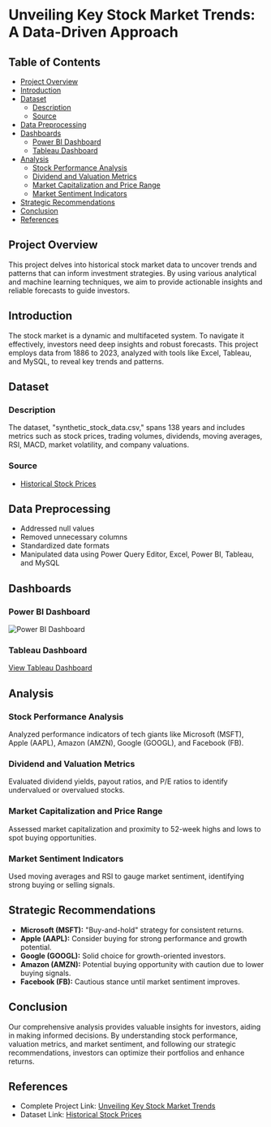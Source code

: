 # Unveiling Key Stock Market Trends: A Data-Driven Approach

## Table of Contents
- [Project Overview](#project-overview)
- [Introduction](#introduction)
- [Dataset](#dataset)
  - [Description](#description)
  - [Source](#source)
- [Data Preprocessing](#data-preprocessing)
- [Dashboards](#dashboards)
  - [Power BI Dashboard](#power-bi-dashboard)
  - [Tableau Dashboard](#tableau-dashboard)
- [Analysis](#analysis)
  - [Stock Performance Analysis](#stock-performance-analysis)
  - [Dividend and Valuation Metrics](#dividend-and-valuation-metrics)
  - [Market Capitalization and Price Range](#market-capitalization-and-price-range)
  - [Market Sentiment Indicators](#market-sentiment-indicators)
- [Strategic Recommendations](#strategic-recommendations)
- [Conclusion](#conclusion)
- [References](#references)

## Project Overview
This project delves into historical stock market data to uncover trends and patterns that can inform investment strategies. By using various analytical and machine learning techniques, we aim to provide actionable insights and reliable forecasts to guide investors.

## Introduction
The stock market is a dynamic and multifaceted system. To navigate it effectively, investors need deep insights and robust forecasts. This project employs data from 1886 to 2023, analyzed with tools like Excel, Tableau, and MySQL, to reveal key trends and patterns.

## Dataset
### Description
The dataset, "synthetic_stock_data.csv," spans 138 years and includes metrics such as stock prices, trading volumes, dividends, moving averages, RSI, MACD, market volatility, and company valuations.

### Source
- [Historical Stock Prices](https://www.kaggle.com/datasets/rohanrao/nifty50-stock-market-data)

## Data Preprocessing
- Addressed null values
- Removed unnecessary columns
- Standardized date formats
- Manipulated data using Power Query Editor, Excel, Power BI, Tableau, and MySQL

## Dashboards

### Power BI Dashboard
![Power BI Dashboard](https://github.com/devpkr1/Stock-Market-Analysis-Project/blob/main/Screenshot%202024-08-03%20114535.png)

### Tableau Dashboard
[View Tableau Dashboard](https://public.tableau.com/views/StockAnalysisusingTableau/Home?:language=en-US&publish=yes&:sid=&:redirect=auth&:display_count=n&:origin=viz_share_link)

## Analysis
### Stock Performance Analysis
Analyzed performance indicators of tech giants like Microsoft (MSFT), Apple (AAPL), Amazon (AMZN), Google (GOOGL), and Facebook (FB).

### Dividend and Valuation Metrics
Evaluated dividend yields, payout ratios, and P/E ratios to identify undervalued or overvalued stocks.

### Market Capitalization and Price Range
Assessed market capitalization and proximity to 52-week highs and lows to spot buying opportunities.

### Market Sentiment Indicators
Used moving averages and RSI to gauge market sentiment, identifying strong buying or selling signals.

## Strategic Recommendations
- **Microsoft (MSFT):** "Buy-and-hold" strategy for consistent returns.
- **Apple (AAPL):** Consider buying for strong performance and growth potential.
- **Google (GOOGL):** Solid choice for growth-oriented investors.
- **Amazon (AMZN):** Potential buying opportunity with caution due to lower buying signals.
- **Facebook (FB):** Cautious stance until market sentiment improves.

## Conclusion
Our comprehensive analysis provides valuable insights for investors, aiding in making informed decisions. By understanding stock performance, valuation metrics, and market sentiment, and following our strategic recommendations, investors can optimize their portfolios and enhance returns.

## References
- Complete Project Link: [Unveiling Key Stock Market Trends](https://analytixedge.blogspot.com/2024/08/unveiling-key-stock-market-trends-data.html)
- Dataset Link: [Historical Stock Prices](https://www.kaggle.com/datasets/rohanrao/nifty50-stock-market-data)
